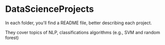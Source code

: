 # DataScienceProjects
In each folder, you'll find a README file, better describing each project.

They cover topics of NLP, classifications algorithms (e.g., SVM and random forest)
